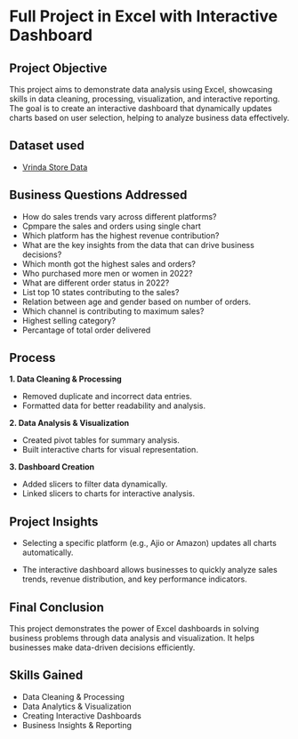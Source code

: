 # Full Project in Excel with Interactive Dashboard
## Project Objective
This project aims to demonstrate data analysis using Excel, showcasing skills in data cleaning, processing, visualization, and interactive reporting. The goal is to create an interactive dashboard that dynamically updates charts based on user selection, helping to analyze business data effectively.

## Dataset used
- <a href="https://github.com/alina-khan-1/Data-Analyst-Excel/blob/main/project%201.xlsx">Vrinda Store Data</a>
## Business Questions Addressed
- How do sales trends vary across different platforms?
- Cpmpare the sales and orders using single chart
- Which platform has the highest revenue contribution?
- What are the key insights from the data that can drive business decisions?
- Which month got the highest sales and orders?
- Who purchased more men or women in 2022?
- What are different order status in 2022?
- List top 10 states contributing to the sales?
- Relation between age and gender based on number of orders.
- Which channel is contributing to maximum sales?
- Highest selling category?
- Percantage of total order delivered 

## Process
**1. Data Cleaning & Processing**
- Removed duplicate and incorrect data entries.
- Formatted data for better readability and analysis.

**2. Data Analysis & Visualization**
- Created pivot tables for summary analysis.
- Built interactive charts for visual representation.

**3. Dashboard Creation**
- Added slicers to filter data dynamically.
- Linked slicers to charts for interactive analysis.

## Project Insights

- Selecting a specific platform (e.g., Ajio or Amazon) updates all charts automatically.

- The interactive dashboard allows businesses to quickly analyze sales trends, revenue distribution, and key performance indicators.

## Final Conclusion

This project demonstrates the power of Excel dashboards in solving business problems through data analysis and visualization. It helps businesses make data-driven decisions efficiently.

## Skills Gained
- Data Cleaning & Processing
- Data Analytics & Visualization
- Creating Interactive Dashboards
- Business Insights & Reporting
